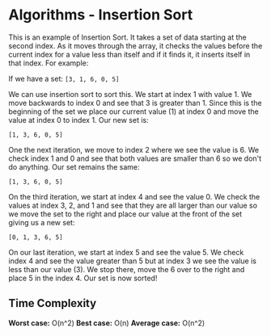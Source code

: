 # Algorithms - Insertion Sort

This is an example of Insertion Sort. It takes a set of data starting at
the second index. As it moves through the array, it checks the values
before the current index for a value less than itself and if it finds it,
it inserts itself in that index. For example:

If we have a set: `[3, 1, 6, 0, 5]`

We can use insertion sort to sort this. We start at index 1 with value 1.
We move backwards to index 0 and see that 3 is greater than 1. Since this
is the beginning of the set we place our current value (1) at index 0 and
move the value at index 0 to index 1. Our new set is:

```
[1, 3, 6, 0, 5]
```

One the next iteration, we move to index 2 where we see the value is 6. We
check index 1 and 0 and see that both values are smaller than 6 so we don't
do anything. Our set remains the same:

```
[1, 3, 6, 0, 5]
```

On the third iteration, we start at index 4 and see the value 0. We check
the values at index 3, 2, and 1 and see that they are all larger than our
value so we move the set to the right and place our value at the front of
the set giving us a new set:

```
[0, 1, 3, 6, 5]
```

On our last iteration, we start at index 5 and see the value 5. We check
index 4 and see the value greater than 5 but at index 3 we see the value is
less than our value (3). We stop there, move the 6 over to the right and
place 5 in the index 4. Our set is now sorted!

## Time Complexity

**Worst case:** O(n^2)
**Best case:** O(n)
**Average case:** O(n^2)
